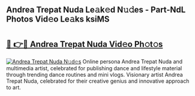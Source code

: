 ## Andrea Trepat Nuda Le𝚊k𝚎d N𝚞𝚍es - Part-NdL Photos Vid𝚎o Le𝚊ks ksiMS

# <h2><a href="http://fbfex1.evod.top/?m=Andrea+Trepat+Nuda">🔗 👉🔴 Andrea Trepat Nuda Vid𝚎o Ph𝚘t𝚘s</a></h2>

[![Andrea Trepat Nuda N𝚞d𝚎s](https://i.imgur.com/8V9OHl7.gif)](http://fbfex1.evod.top/?m=Andrea+Trepat+Nuda)
Online persona Andrea Trepat Nuda and multimedia artist, celebrated for publishing dance and lifestyle material through trending dance routines and mini vlogs. Visionary artist Andrea Trepat Nuda, celebrated for their creative genius and innovative approach to art. 
